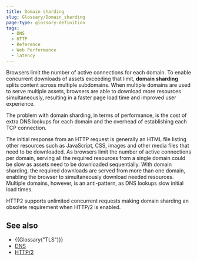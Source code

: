 ```yaml
---
title: Domain sharding
slug: Glossary/Domain_sharding
page-type: glossary-definition
tags:
  - DNS
  - HTTP
  - Reference
  - Web Performance
  - latency
---
```


Browsers limit the number of active connections for each domain. To enable concurrent downloads of assets exceeding that limit, **domain sharding** splits content across multiple subdomains. When multiple domains are used to serve multiple assets, browsers are able to download more resources simultaneously, resulting in a faster page load time and improved user experience.

The problem with domain sharding, in terms of performance, is the cost of extra DNS lookups for each domain and the overhead of establishing each TCP connection.

The initial response from an HTTP request is generally an HTML file listing other resources such as JavaScript, CSS, images and other media files that need to be downloaded. As browsers limit the number of active connections per domain, serving all the required resources from a single domain could be slow as assets need to be downloaded sequentially. With domain sharding, the required downloads are served from more than one domain, enabling the browser to simultaneously download needed resources. Multiple domains, however, is an anti-pattern, as DNS lookups slow initial load times.

HTTP2 supports unlimited concurrent requests making domain sharding an obsolete requirement when HTTP/2 is enabled.

## See also

- {{Glossary("TLS")}}
- [DNS](/en-US/docs/Glossary/DNS)
- [HTTP/2](/en-US/docs/Glossary/HTTP_2)
